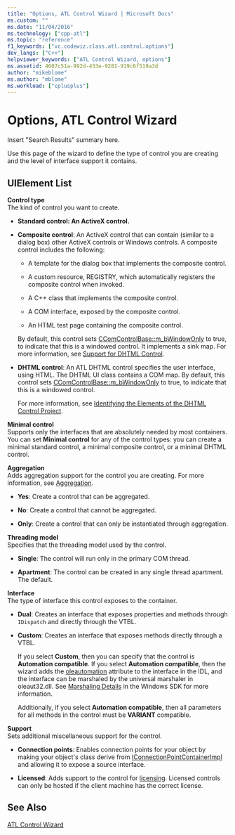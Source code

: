 ```yaml
---
title: "Options, ATL Control Wizard | Microsoft Docs"
ms.custom: ""
ms.date: "11/04/2016"
ms.technology: ["cpp-atl"]
ms.topic: "reference"
f1_keywords: ["vc.codewiz.class.atl.control.options"]
dev_langs: ["C++"]
helpviewer_keywords: ["ATL Control Wizard, options"]
ms.assetid: 4607c51a-992d-433e-9281-919c6f519a3d
author: "mikeblome"
ms.author: "mblome"
ms.workload: ["cplusplus"]
---
```

# Options, ATL Control Wizard
Insert "Search Results" summary here.  
  
 Use this page of the wizard to define the type of control you are creating and the level of interface support it contains.  
  
## UIElement List  
 **Control type**  
 The kind of control you want to create.  
  
-   **Standard control: An ActiveX control.**  
  
-   **Composite control**: An ActiveX control that can contain (similar to a dialog box) other ActiveX controls or Windows controls. A composite control includes the following:  
  
    -   A template for the dialog box that implements the composite control.  
  
    -   A custom resource, REGISTRY, which automatically registers the composite control when invoked.  
  
    -   A C++ class that implements the composite control.  
  
    -   A COM interface, exposed by the composite control.  
  
    -   An HTML test page containing the composite control.  
  
     By default, this control sets [CComControlBase::m_bWindowOnly](../../atl/reference/ccomcontrolbase-class.md#m_bwindowonly) to true, to indicate that this is a windowed control. It implements a sink map. For more information, see [Support for DHTML Control](../../atl/atl-support-for-dhtml-controls.md).  
  
-   **DHTML control**: An ATL DHTML control specifies the user interface, using HTML. The DHTML UI class contains a COM map. By default, this control sets [CComControlBase::m_bWindowOnly](../../atl/reference/ccomcontrolbase-class.md#m_bwindowonly) to true, to indicate that this is a windowed control.  
  
     For more information, see [Identifying the Elements of the DHTML Control Project](../../atl/identifying-the-elements-of-the-dhtml-control-project.md).  
  
 **Minimal control**  
 Supports only the interfaces that are absolutely needed by most containers. You can set **Minimal control** for any of the control types: you can create a minimal standard control, a minimal composite control, or a minimal DHTML control.  
  
 **Aggregation**  
 Adds aggregation support for the control you are creating. For more information, see [Aggregation](../../atl/aggregation.md).  
  
-   **Yes**: Create a control that can be aggregated.  
  
-   **No**: Create a control that cannot be aggregated.  
  
-   **Only**: Create a control that can only be instantiated through aggregation.  
  
 **Threading model**  
 Specifies that the threading model used by the control.  
  
-   **Single**: The control will run only in the primary COM thread.  
  
-   **Apartment**: The control can be created in any single thread apartment. The default.  
  
 **Interface**  
 The type of interface this control exposes to the container.  
  
-   **Dual**: Creates an interface that exposes properties and methods through `IDispatch` and directly through the VTBL.  
  
-   **Custom**: Creates an interface that exposes methods directly through a VTBL.  
  
     If you select **Custom**, then you can specify that the control is **Automation compatible**. If you select **Automation compatible**, then the wizard adds the [oleautomation](../../windows/oleautomation.md) attribute to the interface in the IDL, and the interface can be marshaled by the universal marshaler in oleaut32.dll. See [Marshaling Details](http://msdn.microsoft.com/library/windows/desktop/ms692621) in the Windows SDK for more information.  
  
     Additionally, if you select **Automation compatible**, then all parameters for all methods in the control must be **VARIANT** compatible.  
  
 **Support**  
 Sets additional miscellaneous support for the control.  
  
-   **Connection points**: Enables connection points for your object by making your object's class derive from [IConnectionPointContainerImpl](../../atl/reference/iconnectionpointcontainerimpl-class.md) and allowing it to expose a source interface.  
  
-   **Licensed**: Adds support to the control for [licensing](http://msdn.microsoft.com/library/windows/desktop/ms690543). Licensed controls can only be hosted if the client machine has the correct license.  
  
## See Also  
 [ATL Control Wizard](../../atl/reference/atl-control-wizard.md)

